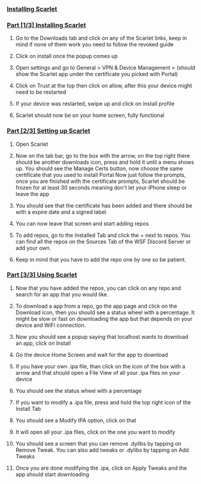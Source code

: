 ### [Installing Scarlet](accent://)

### [Part [1/3] Installing Scarlet](accent://)

1. Go to the Downloads tab and click on any of the Scarlet links, keep in mind if none of them work you need to follow the revoked guide

2. Click on install once the popup comes up

3. Open settings and go to General > VPN & Device Management > (should show the Scarlet app under the certificate you picked with Portal)

4. Click on Trust at the top then click on allow, after this your device might need to be restarted

5. If your device was restarted, swipe up and click on install profile

6. Scarlet should now be on your home screen, fully functional

### [Part [2/3] Setting up Scarlet](accent://)

1. Open Scarlet

2. Now on the tab bar, go to the box with the arrow, on the top right there should be another downloads icon, press and hold it until a menu shows up. 
You should see the Manage Certs button, now choose the same certificate that you used to install Portal Now just follow the prompts, once you are finished with the certificate prompts, Scarlet should be frozen for at least 30 seconds meaning don't let your iPhone sleep or leave the app

3. You should see that the certificate has been added and there should be with a expire date and a signed label.

4. You can now leave that screen and start adding repos

5. To add repos, go to the Installed Tab and click the + next to repos. You can find all the repos on the Sources Tab of the WSF Discord Server or add your own.

6. Keep in mind that you have to add the repo one by one so be patient.



### [Part [3/3] Using Scarlet](accent://)

1. Now that you have added the repos, you can click on any repo and search for an app that you would like.

2. To download a app from a repo, go the app page and click on the Download icon, then you should see a status wheel with a percentage. It might be slow or fast on downloading the app but that depends on your device and WiFi connection.

3. Now you should see a popup saying that localhost wants to download an app, click on Install

4. Go the device Home Screen and wait for the app to download

5. If you have your own .ipa file, than click on the icon of the box with a arrow and that should open a File View of all your .ipa files on your device

6. You should see the status wheel with a percentage

7. If you want to modify a .ipa file, press and hold the top right icon of the Install Tab

8. You should see a Modify IPA option, click on that

9. It will open all your .ipa files, click on the one you want to modify

10. You should see a screen that you can remove .dylibs by tapping on Remove Tweak. You can also add tweaks or .dylibs by tapping on Add Tweaks

11. Once you are done modifying the .ipa, click on Apply Tweaks and the app should start downloading




